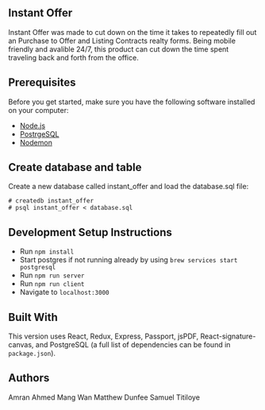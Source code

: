 ## Instant Offer
Instant Offer was made to cut down on the time it takes to repeatedly fill out an Purchase to Offer and Listing Contracts realty forms. Being mobile friendly and avalible 24/7, this product can cut down the time spent traveling back and forth from the office.

## Prerequisites

Before you get started, make sure you have the following software installed on your computer:

- [Node.js](https://nodejs.org/en/)
- [PostrgeSQL](https://www.postgresql.org/)
- [Nodemon](https://nodemon.io/)

## Create database and table

Create a new database called instant_offer and load the database.sql file:

```
# createdb instant_offer
# psql instant_offer < database.sql
```

## Development Setup Instructions

* Run `npm install`
* Start postgres if not running already by using `brew services start postgresql`
* Run `npm run server`
* Run `npm run client`
* Navigate to `localhost:3000`

## Built With
This version uses React, Redux, Express, Passport, jsPDF, React-signature-canvas, and PostgreSQL (a full list of dependencies can be found in `package.json`).

## Authors
Amran Ahmed
Mang Wan
Matthew Dunfee
Samuel Titiloye
